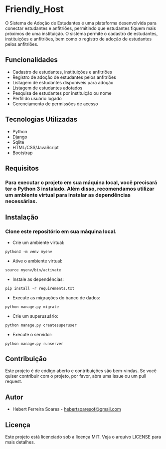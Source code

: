 # Friendly_Host

O Sistema de Adoção de Estudantes é uma plataforma desenvolvida para conectar estudantes e anfitriões, permitindo que estudantes fiquem mais próximos de uma instituição. O sistema permite o cadastro de estudantes, instituições e anfitriões, bem como o registro de adoção de estudantes pelos anfitriões.

## Funcionalidades
- Cadastro de estudantes, instituições e anfitriões
- Registro de adoção de estudantes pelos anfitriões
- Listagem de estudantes disponíveis para adoção
- Listagem de estudantes adotados
- Pesquisa de estudantes por instituição ou nome
- Perfil do usuário logado
- Gerenciamento de permissões de acesso

## Tecnologias Utilizadas
- Python
- Django
- Sqlite
- HTML/CSS/JavaScript
- Bootstrap

## Requisitos
### Para executar o projeto em sua máquina local, você precisará ter o Python 3 instalado. Além disso, recomendamos utilizar um ambiente virtual para instalar as dependências necessárias.

## Instalação

### Clone este repositório em sua máquina local.

- Crie um ambiente virtual:
```
python3 -m venv myenv
```
- Ative o ambiente virtual:
```
source myenv/bin/activate
```
- Instale as dependências:
```
pip install -r requirements.txt
```
- Execute as migrações do banco de dados:
```
python manage.py migrate
```
- Crie um superusuário:
```
python manage.py createsuperuser
```
- Execute o servidor:
```
python manage.py runserver
```

## Contribuição
Este projeto é de código aberto e contribuições são bem-vindas. Se você quiser contribuir com o projeto, por favor, abra uma issue ou um pull request.

## Autor
- Hebert Ferreira Soares - hebertsoaresof@gmail.com

## Licença
Este projeto está licenciado sob a licença MIT. Veja o arquivo LICENSE para mais detalhes.
